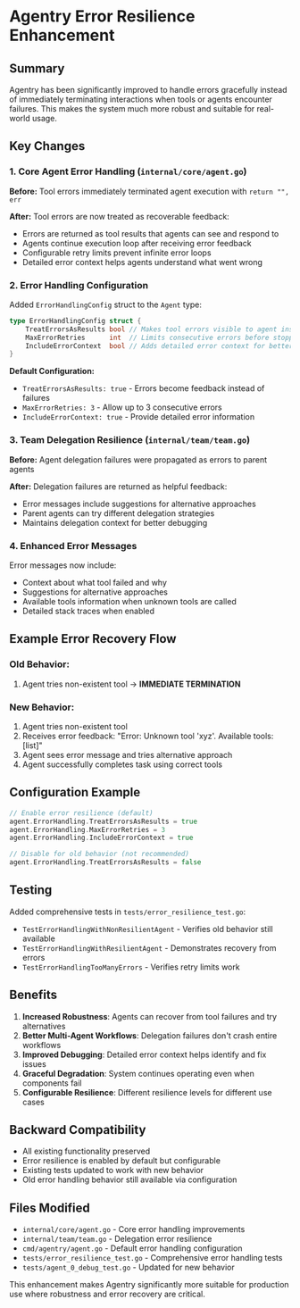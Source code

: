 # Agentry Error Resilience Enhancement

## Summary

Agentry has been significantly improved to handle errors gracefully instead of immediately terminating interactions when tools or agents encounter failures. This makes the system much more robust and suitable for real-world usage.

## Key Changes

### 1. Core Agent Error Handling (`internal/core/agent.go`)

**Before:** Tool errors immediately terminated agent execution with `return "", err`

**After:** Tool errors are now treated as recoverable feedback:
- Errors are returned as tool results that agents can see and respond to
- Agents continue execution loop after receiving error feedback
- Configurable retry limits prevent infinite error loops
- Detailed error context helps agents understand what went wrong

### 2. Error Handling Configuration

Added `ErrorHandlingConfig` struct to the `Agent` type:

```go
type ErrorHandlingConfig struct {
    TreatErrorsAsResults bool // Makes tool errors visible to agent instead of terminating
    MaxErrorRetries      int  // Limits consecutive errors before stopping
    IncludeErrorContext  bool // Adds detailed error context for better recovery
}
```

**Default Configuration:**
- `TreatErrorsAsResults: true` - Errors become feedback instead of failures
- `MaxErrorRetries: 3` - Allow up to 3 consecutive errors
- `IncludeErrorContext: true` - Provide detailed error information

### 3. Team Delegation Resilience (`internal/team/team.go`)

**Before:** Agent delegation failures were propagated as errors to parent agents

**After:** Delegation failures are returned as helpful feedback:
- Error messages include suggestions for alternative approaches
- Parent agents can try different delegation strategies
- Maintains delegation context for better debugging

### 4. Enhanced Error Messages

Error messages now include:
- Context about what tool failed and why
- Suggestions for alternative approaches
- Available tools information when unknown tools are called
- Detailed stack traces when enabled

## Example Error Recovery Flow

### Old Behavior:
1. Agent tries non-existent tool → **IMMEDIATE TERMINATION**

### New Behavior:
1. Agent tries non-existent tool
2. Receives error feedback: "Error: Unknown tool 'xyz'. Available tools: [list]"
3. Agent sees error message and tries alternative approach
4. Agent successfully completes task using correct tools

## Configuration Example

```go
// Enable error resilience (default)
agent.ErrorHandling.TreatErrorsAsResults = true
agent.ErrorHandling.MaxErrorRetries = 3
agent.ErrorHandling.IncludeErrorContext = true

// Disable for old behavior (not recommended)
agent.ErrorHandling.TreatErrorsAsResults = false
```

## Testing

Added comprehensive tests in `tests/error_resilience_test.go`:

- `TestErrorHandlingWithNonResilientAgent` - Verifies old behavior still available
- `TestErrorHandlingWithResilientAgent` - Demonstrates recovery from errors
- `TestErrorHandlingTooManyErrors` - Verifies retry limits work

## Benefits

1. **Increased Robustness**: Agents can recover from tool failures and try alternatives
2. **Better Multi-Agent Workflows**: Delegation failures don't crash entire workflows
3. **Improved Debugging**: Detailed error context helps identify and fix issues
4. **Graceful Degradation**: System continues operating even when components fail
5. **Configurable Resilience**: Different resilience levels for different use cases

## Backward Compatibility

- All existing functionality preserved
- Error resilience is enabled by default but configurable
- Existing tests updated to work with new behavior
- Old error handling behavior still available via configuration

## Files Modified

- `internal/core/agent.go` - Core error handling improvements
- `internal/team/team.go` - Delegation error resilience
- `cmd/agentry/agent.go` - Default error handling configuration
- `tests/error_resilience_test.go` - Comprehensive error handling tests
- `tests/agent_0_debug_test.go` - Updated for new behavior

This enhancement makes Agentry significantly more suitable for production use where robustness and error recovery are critical.
